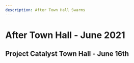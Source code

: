 ```yaml
---
description: After Town Hall Swarms
---
```


# After Town Hall - June 2021

## Project Catalyst Town Hall - June 16th

